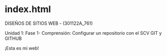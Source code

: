 # index.html

DISEÑOS DE SITIOS WEB - (301122A_761)

Unidad 1: Fase 1- Comprensión: Configurar un repositorio con el SCV GIT y GITHUB

<html>
  <head>
  </head>
  <body>
    <p>¡Esta es mi web!</p>


